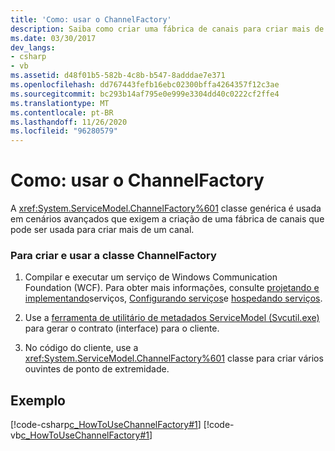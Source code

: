 ```yaml
---
title: 'Como: usar o ChannelFactory'
description: Saiba como criar uma fábrica de canais para criar mais de um canal para acessar serviços usando um cliente WCF.
ms.date: 03/30/2017
dev_langs:
- csharp
- vb
ms.assetid: d48f01b5-582b-4c8b-b547-8adddae7e371
ms.openlocfilehash: dd767443fefb16ebc02300bffa4264357f12c3ae
ms.sourcegitcommit: bc293b14af795e0e999e3304dd40c0222cf2ffe4
ms.translationtype: MT
ms.contentlocale: pt-BR
ms.lasthandoff: 11/26/2020
ms.locfileid: "96280579"
---
```

# <a name="how-to-use-the-channelfactory"></a>Como: usar o ChannelFactory

A <xref:System.ServiceModel.ChannelFactory%601> classe genérica é usada em cenários avançados que exigem a criação de uma fábrica de canais que pode ser usada para criar mais de um canal.  
  
### <a name="to-create-and-use-the-channelfactory-class"></a>Para criar e usar a classe ChannelFactory  
  
1. Compilar e executar um serviço de Windows Communication Foundation (WCF). Para obter mais informações, consulte [projetando e implementando](../designing-and-implementing-services.md)serviços, [Configurando serviços](../configuring-services.md)e [hospedando serviços](../hosting-services.md).  
  
2. Use a [ferramenta de utilitário de metadados ServiceModel (Svcutil.exe)](../servicemodel-metadata-utility-tool-svcutil-exe.md) para gerar o contrato (interface) para o cliente.  
  
3. No código do cliente, use a <xref:System.ServiceModel.ChannelFactory%601> classe para criar vários ouvintes de ponto de extremidade.  
  
## <a name="example"></a>Exemplo  

 [!code-csharp[c_HowToUseChannelFactory#1](../../../../samples/snippets/csharp/VS_Snippets_CFX/c_howtousechannelfactory/cs/source.cs#1)]
 [!code-vb[c_HowToUseChannelFactory#1](../../../../samples/snippets/visualbasic/VS_Snippets_CFX/c_howtousechannelfactory/vb/source.vb#1)]
